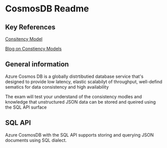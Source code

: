 # CosmosDB Readme

## Key References

[Consitency Model](https://docs.microsoft.com/en-us/azure/cosmos-db/consistency-levels)

[Blog on Constiency Models](https://blog.jeremylikness.com/blog/2018-03-23_getting-behind-the-9ball-cosmosdb-consistency-levels/)

## General information

Azure Cosmos DB is a globally distrtibutied database service that's designed to provide low latency, elastic scalabilyt of throughput,
well-defind sematics for data consistency and high availability

The exam will test your understand of the consistency modles and knowledge that unstructured JSON
data can be stored and queired using the SQL API surface


## SQL API

Azure CosmosDB with the SQL API supports storing and querying JSON documents using SQL dialect.